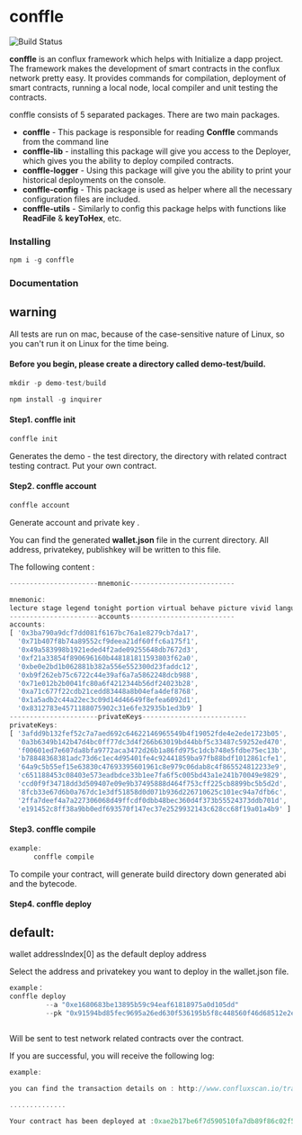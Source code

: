 # conffle

![Build Status](https://api.travis-ci.org/liuis/conflux-dapp-js.svg?branch=refactor)

**conffle** is an conflux framework which helps with Initialize a dapp project.
The framework makes the development of smart contracts in the conflux network pretty easy. It provides commands for    compilation, deployment of smart contracts, running a local node, local compiler and unit testing the contracts.

conffle consists of 5 separated packages. There are two main packages.
- **conffle** - This package is responsible for reading **Conffle** commands from the command line
- **conffle-lib** - installing this package will give you access to the Deployer, which gives you the ability to deploy    compiled contracts.
- **conffle-logger** - Using this package will give you the ability to print your historical deployments on the console.   
- **conffle-config** - This package is used as helper where all the necessary configuration files are included.
- **conffle-utils** - Similarly to config this package helps with functions like **ReadFile**  & **keyToHex**, etc.


### Installing

```javascript
npm i -g conffle
```

### Documentation

##  **warning** 

All tests are run on mac, because of the case-sensitive nature of Linux, so you can't run it on Linux for the time being.

#### Before you begin, please create a directory called demo-test/build.
```javascript
mkdir -p demo-test/build

npm install -g inquirer
```
   
#### Step1. conffle init

```javascript
conffle init
```

Generates the demo - the test directory, the directory with related contract testing contract.
Put your own contract.

#### Step2. conffle account

```javascript
conffle account
```
Generate account and private key . 


You can find the generated **wallet.json** file in the current directory. All address, privatekey, publishkey will be written to this file.

The following content :

```javascript
----------------------mnemonic--------------------------

mnemonic:
lecture stage legend tonight portion virtual behave picture vivid language hammer float
----------------------accounts--------------------------
accounts:
[ '0x3ba790a9dcf7dd081f6167bc76a1e8279cb7da17',
  '0x71b407f8b74a89552cf9deea21df60ffc6a175f1',
  '0x49a583998b1921eded4f2ade09255648db7672d3',
  '0xf21a33854f890696160b448181811593803f62a0',
  '0xbe0e2bd1b062881b382a556e552300d23faddc12',
  '0xb9f262eb75c6722c44e39af6a7a5862248dcb988',
  '0x71e012b2b0041fc80a6f4212344b56df24023b28',
  '0xa71c677f22cdb21cedd83448a8b04efa4def8768',
  '0x1a5adb2c44a22ec3c09d14d46649f8efea6092d1',
  '0x8312783e4571188075902c31e6fe32935b1ed3b9' ]
----------------------privateKeys--------------------------
privateKeys:
[ '3afdd9b132fef52c7a7aed692c64622146965549b4f19052fde4e2ede1723b05',
  '0a3b6349b142b47d4bc0ff77dc3d4f266b63019bd44bbf5c33487c59252ed470',
  'f00601ed7e607da8bfa9772aca3472d26b1a86fd975c1dcb748e5fdbe75ec13b',
  'b78848368381adc73d6c1ec4d95401fe4c92441859ba97fb88bdf1012861cfe1',
  '64a9c5b55ef15e63830c47693395601961c8e979c06dab8c4f865524812233e9',
  'c651188453c08403e573eadbdce33b1ee7fa6f5c005bd43a1e241b70049e9829',
  'ccd0f9f34718dd3d509407e09e9b37495888d464f753cff225cb8899bc5b5d2d',
  '8fcb33e67d6b0a767dc1e3df51858d0d071b936d226710625c101ec94a7dfb6c',
  '2ffa7deef4a7a227306068d49ffcdf0dbb48bec360d4f373b55524373ddb701d',
  'e191452c8ff38a9bb0edf693570f147ec37e2529932143c628cc68f19a01a4b9' ]

```
#### Step3. conffle compile 

```javascript
example:
      conffle compile 
```

To compile your contract, will generate build directory down generated abi and the bytecode.

#### Step4. conffle  deploy 

##  **default:**  
wallet addressIndex[0] as the default deploy address

Select the address and privatekey you want to deploy in the wallet.json file.

```javascript
example： 
conffle deploy 
         --a "0xe1680683be13895b59c94eaf61818975a0d105dd" 
         --pk "0x91594bd85fec9695a26ed630f536195b5f8c448560f46d68512e2efcd837d0ac"
        
```

Will be sent to test network related contracts over the contract.

If you are successful, you will receive the following log:

```javascript
example:

you can find the transaction details on : http://www.confluxscan.io/transactionsdetail/0x5a8234da84f0c066780921a04b2cbc94d6e48a343cd9ae5bda5479d78a883f76

..............

Your contract has been deployed at :0xae2b17be6f7d590510fa7db89f86c02f55e73d2a

````
